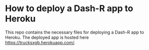 # How to deploy a Dash-R app to Heroku

This repo contains the necessary files for deploying a Dash-R app to Heroku.
The deployed app is hosted here https://trucksxgb.herokuapp.com/.